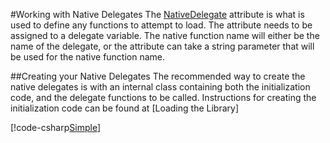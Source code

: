 #Working with Native Delegates
The [NativeDelegate](xref:NativeLibraryUtilities.NativeDelegate) attribute is what is used to define any functions to attempt to load.
The attribute needs to be assigned to a delegate variable. The native function name will either be the name of the delegate,
or the attribute can take a string parameter that will be used for the native function name. 

##Creating your Native Delegates
The recommended way to create the native delegates is with an internal class containing both the initialization code, and the
delegate functions to be called. Instructions for creating the initialization code can be found at [Loading the Library]



[!code-csharp[Simple](delegate.cs#L1-L5)]